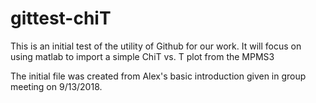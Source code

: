 # gittest-chiT
This is an initial test of the utility of Github for our work. It will focus on using matlab to import a simple ChiT vs. T plot from the MPMS3

The initial file was created from Alex's basic introduction given in group meeting on 9/13/2018.
